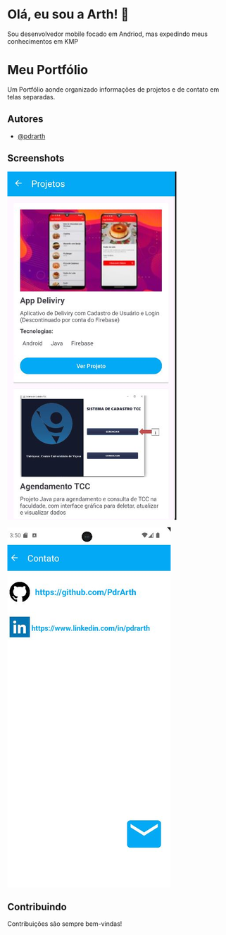
# Olá, eu sou a Arth! 👋

Sou desenvolvedor mobile focado em Andriod, mas expedindo meus conhecimentos em KMP 

# Meu  Portfólio 

Um Portfólio aonde organizado informações de projetos e de contato em telas separadas.



## Autores

- [@pdrarth](https://www.github.com/pdrarth)


## Screenshots

![Tela Projetos](https://github.com/PdrArth/Meu-Portfolio-App/blob/main/projetos.JPG)

![Tela Contatos](https://github.com/PdrArth/Meu-Portfolio-App/blob/main/contatos.JPG)



## Contribuindo

Contribuições são sempre bem-vindas!

